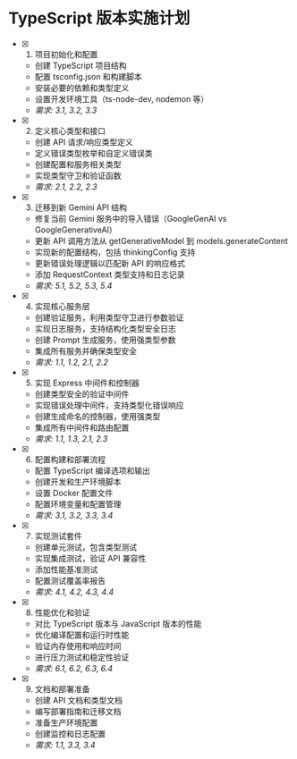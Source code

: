 # TypeScript 版本实施计划

- [x] 1. 项目初始化和配置

  - 创建 TypeScript 项目结构
  - 配置 tsconfig.json 和构建脚本
  - 安装必要的依赖和类型定义
  - 设置开发环境工具（ts-node-dev, nodemon 等）
  - _需求: 3.1, 3.2, 3.3_

- [x] 2. 定义核心类型和接口

  - 创建 API 请求/响应类型定义
  - 定义错误类型枚举和自定义错误类
  - 创建配置和服务相关类型
  - 实现类型守卫和验证函数
  - _需求: 2.1, 2.2, 2.3_

- [x] 3. 迁移到新 Gemini API 结构

  - 修复当前 Gemini 服务中的导入错误（GoogleGenAI vs GoogleGenerativeAI）
  - 更新 API 调用方法从 getGenerativeModel 到 models.generateContent
  - 实现新的配置结构，包括 thinkingConfig 支持
  - 更新错误处理逻辑以匹配新 API 的响应格式
  - 添加 RequestContext 类型支持和日志记录
  - _需求: 5.1, 5.2, 5.3, 5.4_

- [x] 4. 实现核心服务层

  - 创建验证服务，利用类型守卫进行参数验证
  - 实现日志服务，支持结构化类型安全日志
  - 创建 Prompt 生成服务，使用强类型参数
  - 集成所有服务并确保类型安全
  - _需求: 1.1, 1.2, 2.1, 2.2_

- [x] 5. 实现 Express 中间件和控制器

  - 创建类型安全的验证中间件
  - 实现错误处理中间件，支持类型化错误响应
  - 创建生成命名的控制器，使用强类型
  - 集成所有中间件和路由配置
  - _需求: 1.1, 1.3, 2.1, 2.3_

- [x] 6. 配置构建和部署流程

  - 配置 TypeScript 编译选项和输出
  - 创建开发和生产环境脚本
  - 设置 Docker 配置文件
  - 配置环境变量和配置管理
  - _需求: 3.1, 3.2, 3.3, 3.4_

- [x] 7. 实现测试套件

  - 创建单元测试，包含类型测试
  - 实现集成测试，验证 API 兼容性
  - 添加性能基准测试
  - 配置测试覆盖率报告
  - _需求: 4.1, 4.2, 4.3, 4.4_

- [x] 8. 性能优化和验证

  - 对比 TypeScript 版本与 JavaScript 版本的性能
  - 优化编译配置和运行时性能
  - 验证内存使用和响应时间
  - 进行压力测试和稳定性验证
  - _需求: 6.1, 6.2, 6.3, 6.4_

- [x] 9. 文档和部署准备
  - 创建 API 文档和类型文档
  - 编写部署指南和迁移文档
  - 准备生产环境配置
  - 创建监控和日志配置
  - _需求: 1.1, 3.3, 3.4_
